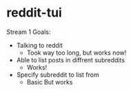 # reddit-tui

Stream 1 Goals:
* Talking to reddit
    * Took way too long, but works now! 
* Able to list posts in diffrent subreddits
    * Works!
* Specify subreddit to list from
    * Basic But works